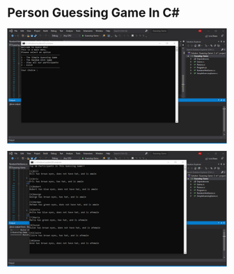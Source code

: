 # Person Guessing Game In C#
![First](https://github.com/Kumar-Akshay/Person-Guessing-Game-In-C-/blob/main/1.png)

![Second](https://github.com/Kumar-Akshay/Person-Guessing-Game-In-C-/blob/main/2.png)
